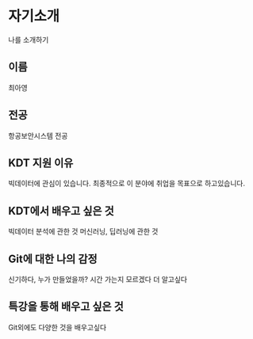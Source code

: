 # 자기소개
나를 소개하기

## 이름
최아영

## 전공
항공보안시스템 전공

## KDT 지원 이유
빅데이터에 관심이 있습니다.
최종적으로 이 분야에 취업을 목표으로 하고있습니다.

## KDT에서 배우고 싶은 것
빅데이터 분석에 관한 것
머신러닝, 딥러닝에 관한 것

## Git에 대한 나의 감정
신기하다, 누가 만들었을까?
시간 가는지 모르겠다
더 알고싶다

## 특강을 통해 배우고 싶은 것
Git외에도 다양한 것을 배우고싶다